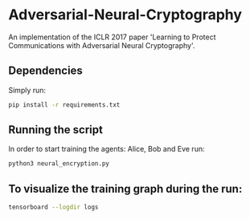 # Adversarial-Neural-Cryptography
An implementation of the ICLR 2017 paper 'Learning to Protect Communications
with Adversarial Neural Cryptography'.

## Dependencies
Simply run:
```bash
pip install -r requirements.txt
```

## Running the script
In order to start training the agents: Alice, Bob and Eve run:
```bash
python3 neural_encryption.py
```

## To visualize the training graph during the run:
```bash
tensorboard --logdir logs
```

